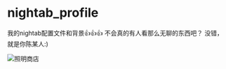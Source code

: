 # nightab\_profile
我的nightab配置文件和背景👍👍👍
不会真的有人看那么无聊的东西吧？
没错，就是你陈某人:)



![照明商店](https://github.com/Simooooooooooooooon/nightab-profile/assets/154972131/97d52480-641a-4039-aec4-07b4aa197fa8)

